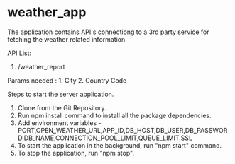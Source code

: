 # weather_app

The application contains API's connectiong to a 3rd party service for fetching the weather related information.

API List:

1. /weather_report

Params needed : 1. City 2. Country Code

Steps to start the server application.

1. Clone from the Git Repository.
2. Run npm install command to install all the package dependencies.
3. Add environment variables - PORT,OPEN_WEATHER_URL,APP_ID,DB_HOST,DB_USER,DB_PASSWORD,DB_NAME,CONNECTION_POOL_LIMIT,QUEUE_LIMIT,SSL
4. To start the application in the background, run "npm start" command.
5. To stop the application, run "npm stop".